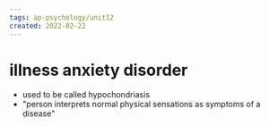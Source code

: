 ```yaml
---
tags: ap-psychology/unit12 
created: 2022-02-22
---
```


# illness anxiety disorder

- used to be called hypochondriasis
- "person interprets normal physical sensations as symptoms of a disease" 
